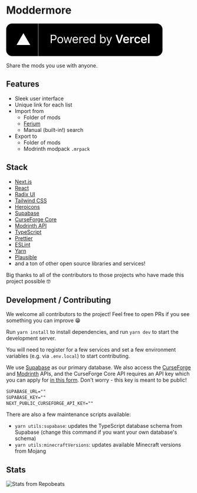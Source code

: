 # Moddermore

[![Powered by Vercel](/.github/vercel.svg)](https://vercel.com/?utm_source=moddermore&utm_campaign=oss)

Share the mods you use with anyone.

## Features

- Sleek user interface
- Unique link for each list
- Import from
  - Folder of mods
  - [Ferium](https://github.com/gorilla-devs/ferium)
  - Manual (built-in!) search
- Export to
  - Folder of mods
  - Modrinth modpack `.mrpack`

## Stack

- [Next.js](https://nextjs.org/)
- [React](https://reactjs.org/)
- [Radix UI](https://www.radix-ui.com/)
- [Tailwind CSS](https://tailwindcss.com/)
- [Heroicons](https://github.com/tailwindlabs/heroicons)
- [Supabase](https://supabase.com/)
- [CurseForge Core](https://docs.curseforge.com/)
- [Modrinth API](https://docs.modrinth.com/)
- [TypeScript](https://www.typescriptlang.org/)
- [Prettier](https://prettier.io/)
- [ESLint](https://eslint.org/)
- [Yarn](https://classic.yarnpkg.com/lang/en/)
- [Plausible](https://plausible.io/)
- and a ton of other open source libraries and services!

Big thanks to all of the contributors to those projects who have made this project possible 🤓

## Development / Contributing

We welcome all contributors to the project! Feel free to open PRs if you see something you can improve 😁

Run `yarn install` to install dependencies, and run `yarn dev` to start the development server.

You will need to register for a few services and set a few environment variables (e.g. via `.env.local`) to start contributing.

We use [Supabase](https://supabase.com/) as our primary database. We also access the [CurseForge](https://curseforge.com/) and [Modrinth](https://modrinth.com/) APIs, and the CurseForge Core API requires an API key which you can apply for [in this form](https://forms.monday.com/forms/dce5ccb7afda9a1c21dab1a1aa1d84eb). Don't worry - this key is meant to be public!

```
SUPABASE_URL=""
SUPABASE_KEY=""
NEXT_PUBLIC_CURSEFORGE_API_KEY=""
```

There are also a few maintenance scripts available:

- `yarn utils:supabase`: updates the TypeScript database schema from Supabase (change this command if you want your own database's schema)
- `yarn utils:minecraftVersions`: updates available Minecraft versions from Mojang

## Stats

![Stats from Repobeats](https://repobeats.axiom.co/api/embed/d9c74f31b0719023c5dd8ab5180e3afd342d6fb5.svg)
